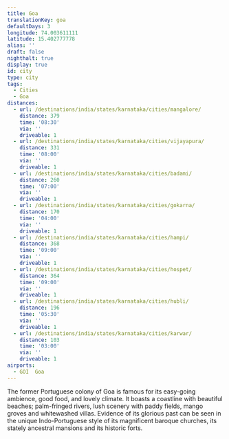 ```yaml
---
title: Goa
translationKey: goa
defaultDays: 3
longitude: 74.003611111
latitude: 15.402777778
alias: ''
draft: false
nighthalt: true
display: true
id: city
type: city
tags:
  - Cities
  - Goa
distances:
  - url: /destinations/india/states/karnataka/cities/mangalore/
    distance: 379
    time: '08:30'
    via: ''
    driveable: 1
  - url: /destinations/india/states/karnataka/cities/vijayapura/
    distance: 331
    time: '08:00'
    via: ''
    driveable: 1
  - url: /destinations/india/states/karnataka/cities/badami/
    distance: 260
    time: '07:00'
    via: ''
    driveable: 1
  - url: /destinations/india/states/karnataka/cities/gokarna/
    distance: 170
    time: '04:00'
    via: ''
    driveable: 1
  - url: /destinations/india/states/karnataka/cities/hampi/
    distance: 368
    time: '09:00'
    via: ''
    driveable: 1
  - url: /destinations/india/states/karnataka/cities/hospet/
    distance: 364
    time: '09:00'
    via: ''
    driveable: 1
  - url: /destinations/india/states/karnataka/cities/hubli/
    distance: 196
    time: '05:30'
    via: ''
    driveable: 1
  - url: /destinations/india/states/karnataka/cities/karwar/
    distance: 103
    time: '03:00'
    via: ''
    driveable: 1
airports:
  - GOI  Goa
---
```


























































The former Portuguese colony of Goa is famous for its easy-going ambience, good food, and lovely climate. It boasts a coastline with beautiful beaches; palm-fringed rivers, lush scenery with paddy fields, mango groves and whitewashed villas. Evidence of its glorious past can be seen in the unique Indo-Portuguese style of its magnificent baroque churches, its stately ancestral mansions and its historic forts.